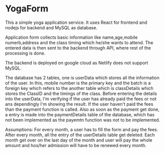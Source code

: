 # YogaForm

This a simple yoga application service. It uses React for frontend and nodejs for backend and MySQL as database.

Application form collects basic information like name,age,mobile numerb,address and the class timing which he/she wants to attend. The entered data is then sent to the backend through API, where rest of the processing is done.

The backend is deployed on google cloud as Netlify does not support MySQL.

The database has 2 tables, one is userData which stores all the information of the user. In this, mobile number is the primary key and the batch is a foreign key which refers to the another table which is classDetails which stores the ClassID and the timings of the class. Before entering the details into the userData, I'm verifying if the user has already paid the fees or not ans dependingly I'm showing the result. If the user haven't paid the fees than the payment function is called. Also as soon as the payment get done, a entry is made into the paymentDetails table of the database, which has not been implemented as the payemtn function was not to be implemented.

Assumptions: For every month, a user has to fill the form and pay the fees. After every month, all the entry of the userDetails table get deleted. Each month get over on the last day of the month and user will pay the whole amount and hos/her admission will have to be renewed every month.
